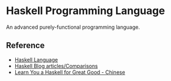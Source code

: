 # Haskell Programming Language

An advanced purely-functional programming language.

## Reference
* [Haskell Language](https://www.haskell.org/)
* [Haskell Blog articles/Comparisons](https://wiki.haskell.org/Blog_articles/Comparisons)
* [Learn You a Haskell for Great Good - Chinese](http://learnyouahaskell-zh-tw.csie.org/)


